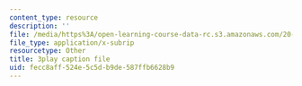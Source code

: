 ```yaml
---
content_type: resource
description: ''
file: /media/https%3A/open-learning-course-data-rc.s3.amazonaws.com/20-219-becoming-the-next-bill-nye-writing-and-hosting-the-educational-show-january-iap-2015/fecc8aff524e5c5db9de587ffb6628b9_rt3EMeJ0lDQ.vtt
file_type: application/x-subrip
resourcetype: Other
title: 3play caption file
uid: fecc8aff-524e-5c5d-b9de-587ffb6628b9
---
```

